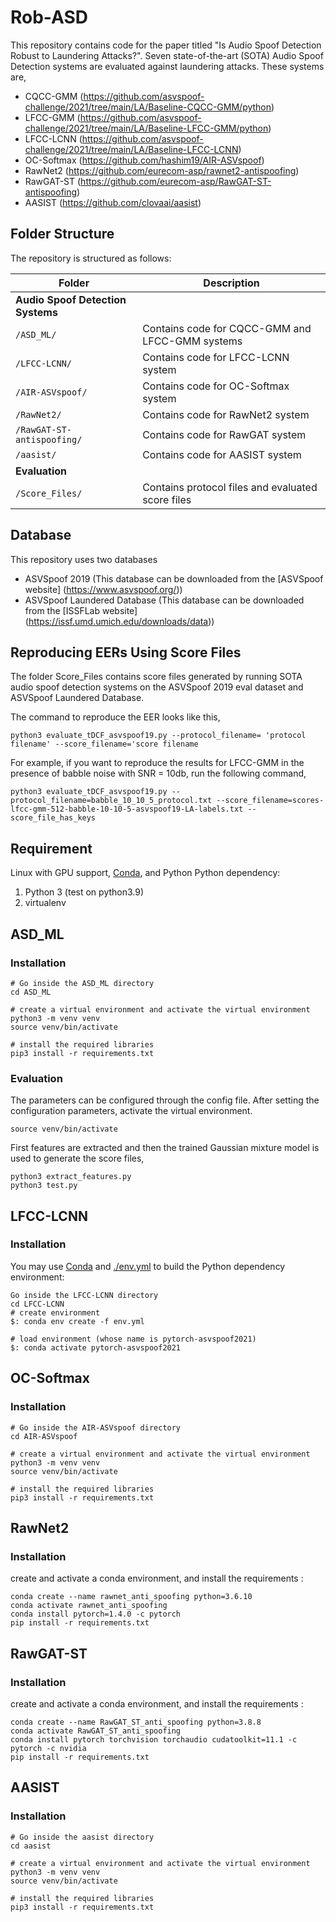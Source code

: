# Rob-ASD

This repository contains code for the paper titled "Is Audio Spoof Detection Robust to Laundering Attacks?". Seven state-of-the-art (SOTA) Audio Spoof Detection systems are evaluated against laundering attacks. These systems are, 
- CQCC-GMM (https://github.com/asvspoof-challenge/2021/tree/main/LA/Baseline-CQCC-GMM/python)
- LFCC-GMM (https://github.com/asvspoof-challenge/2021/tree/main/LA/Baseline-LFCC-GMM/python)
- LFCC-LCNN (https://github.com/asvspoof-challenge/2021/tree/main/LA/Baseline-LFCC-LCNN)
- OC-Softmax (https://github.com/hashim19/AIR-ASVspoof)
- RawNet2 (https://github.com/eurecom-asp/rawnet2-antispoofing)
- RawGAT-ST (https://github.com/eurecom-asp/RawGAT-ST-antispoofing)
- AASIST (https://github.com/clovaai/aasist)

## Folder Structure

The repository is structured as follows:

| Folder | Description                                       |
|--------|---------------------------------------------------|
|__Audio Spoof Detection Systems__|
| `/ASD_ML/` | Contains code for CQCC-GMM and LFCC-GMM systems|
| `/LFCC-LCNN/` | Contains code for LFCC-LCNN system|
| `/AIR-ASVspoof/` | Contains code for OC-Softmax system|
| `/RawNet2/` | Contains code for RawNet2 system|
| `/RawGAT-ST-antispoofing/` | Contains code for RawGAT system|
| `/aasist/` | Contains code for AASIST system|
|__Evaluation__|
| `/Score_Files/` | Contains protocol files and evaluated score files|

## Database
This repository uses two databases
- ASVSpoof 2019 (This database can be downloaded from the [ASVSpoof website] (https://www.asvspoof.org/))
- ASVSpoof Laundered Database (This database can be downloaded from the [ISSFLab website] (https://issf.umd.umich.edu/downloads/data))

## Reproducing EERs Using Score Files
The folder Score_Files contains score files generated by running SOTA audio spoof detection systems on the ASVSpoof 2019 eval dataset and ASVSpoof Laundered Database. 

The command to reproduce the EER looks like this,
```
python3 evaluate_tDCF_asvspoof19.py --protocol_filename= 'protocol filename' --score_filename='score filename
```

For example, if you want to reproduce the results for LFCC-GMM in the presence of babble noise with SNR = 10db, run the following command,
```
python3 evaluate_tDCF_asvspoof19.py --protocol_filename=babble_10_10_5_protocol.txt --score_filename=scores-lfcc-gmm-512-babble-10-10-5-asvspoof19-LA-labels.txt --score_file_has_keys
```

## Requirement
Linux with GPU support, [Conda](https://docs.conda.io/en/latest/miniconda.html), and Python
Python dependency:
1. Python 3 (test on python3.9)
2. virtualenv

## ASD_ML

### Installation
```
# Go inside the ASD_ML directory
cd ASD_ML

# create a virtual environment and activate the virtual environment
python3 -m venv venv
source venv/bin/activate

# install the required libraries
pip3 install -r requirements.txt
```

### Evaluation

The parameters can be configured through the config file. After setting the configuration parameters, activate the virtual environment.
```
source venv/bin/activate
```

First features are extracted and then the trained Gaussian mixture model is used to generate the score files,
```
python3 extract_features.py
python3 test.py
```


## LFCC-LCNN

### Installation
You may use [Conda](https://docs.conda.io/en/latest/miniconda.html) and [./env.yml](./env.yml) to build the Python dependency environment: 

```
Go inside the LFCC-LCNN directory
cd LFCC-LCNN
# create environment
$: conda env create -f env.yml

# load environment (whose name is pytorch-asvspoof2021)
$: conda activate pytorch-asvspoof2021
```

## OC-Softmax

### Installation
```
# Go inside the AIR-ASVspoof directory
cd AIR-ASVspoof

# create a virtual environment and activate the virtual environment
python3 -m venv venv
source venv/bin/activate

# install the required libraries
pip3 install -r requirements.txt
```

## RawNet2

### Installation
create and activate a conda environment, and install the requirements :
```
conda create --name rawnet_anti_spoofing python=3.6.10
conda activate rawnet_anti_spoofing
conda install pytorch=1.4.0 -c pytorch
pip install -r requirements.txt
```

## RawGAT-ST

### Installation
create and activate a conda environment, and install the requirements :
```
conda create --name RawGAT_ST_anti_spoofing python=3.8.8
conda activate RawGAT_ST_anti_spoofing
conda install pytorch torchvision torchaudio cudatoolkit=11.1 -c pytorch -c nvidia
pip install -r requirements.txt
```

## AASIST

### Installation
```
# Go inside the aasist directory
cd aasist

# create a virtual environment and activate the virtual environment
python3 -m venv venv
source venv/bin/activate

# install the required libraries
pip3 install -r requirements.txt
```










